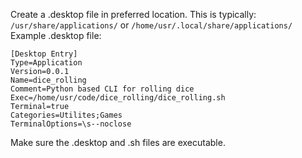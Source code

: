 Create a .desktop file in preferred location. 
This is typically: ```/usr/share/applications/``` or ```/home/usr/.local/share/applications/```
Example .desktop file:
```
[Desktop Entry]
Type=Application
Version=0.0.1
Name=dice_rolling
Comment=Python based CLI for rolling dice
Exec=/home/usr/code/dice_rolling/dice_rolling.sh
Terminal=true
Categories=Utilites;Games
TerminalOptions=\s--noclose
```
Make sure the .desktop and .sh files are executable.